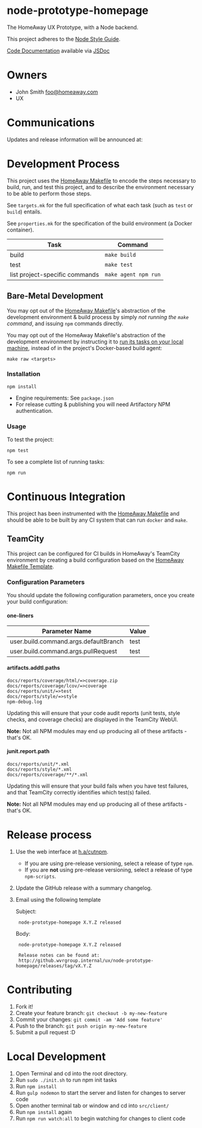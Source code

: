 node-prototype-homepage
==============================

The HomeAway UX Prototype, with a Node backend.

This project adheres to the [Node Style Guide](http://github.wvrgroup.internal/ui-development/front-end-style-guide/blob/master/NODE.md).

[Code Documentation](http://github.wvrgroup.internal/pages/ux/node-prototype-homepage/) available via [JSDoc](http://usejsdoc.org/)

Owners
==============================

* John Smith <foo@homeaway.com>
* UX <ux>

Communications
==============================

Updates and release information will be announced at: <ux>

Development Process
==============================

This project uses the [HomeAway Makefile](http://h.a/makefile) to encode the steps necessary to build, run, and test this project, and to describe the environment necessary to be able to perform those steps.

See `targets.mk` for the full specification of what each task (such as `test` or `build`) entails.

See `properties.mk` for the specification of the build environment (a Docker container).

| Task                           | Command              |
|--------------------------------|----------------------|
| build                          | `make build`         |
| test                           | `make test`          |
| list project-specific commands | `make agent npm run` |


Bare-Metal Development
-------------------------

You may opt out of the [HomeAway Makefile](http://h.a/makefile)'s abstraction of the development environment & build process by simply *not running the `make` command*, and issuing `npm` commands directly.

You may opt out of the HomeAway Makefile's abstraction of the development environment by instructing it to [run its tasks on your local machine](http://github.wvrgroup.internal/devtools/Makefile#skip-the-build-agent), instead of in the project's Docker-based build agent:

	make raw <targets>

### Installation

	npm install

* Engine requirements: See `package.json`
* For release cutting & publishing you will need Artifactory NPM authentication.

### Usage

To test the project:

	npm test

To see a complete list of running tasks:

	npm run

Continuous Integration
==============================

This project has been instrumented with the [HomeAway Makefile](http://h.a/makefile) and should be able to be built by any CI system that can run `docker` and `make`.

TeamCity
-------------------------

This project can be configured for CI builds in HomeAway's TeamCity environment by creating a build configuration based on the [HomeAway Makefile Template](https://wiki.homeawaycorp.com/display/devtools/TeamCity+Root+Templates#TeamCityRootTemplates-HomeAwayMakefile).

### Configuration Parameters

You should update the following configuration parameters, once you create your build configuration:

#### one-liners

| Parameter Name                        | Value |
|---------------------------------------|-------|
| user.build.command.args.defaultBranch | test  |
| user.build.command.args.pullRequest   | test  |

#### artifacts.addtl.paths

	docs/reports/coverage/html/=>coverage.zip
	docs/reports/coverage/lcov/=>coverage
	docs/reports/unit/=>test
	docs/reports/style/=>style
	npm-debug.log

Updating this will ensure that your code audit reports (unit tests, style checks, and coverage checks) are displayed in the TeamCity WebUI.

**Note:** Not all NPM modules may end up producing all of these artifacts - that's OK.

#### junit.report.path

	docs/reports/unit/*.xml
	docs/reports/style/*.xml
	docs/reports/coverage/**/*.xml

Updating this will ensure that your build fails when you have test failures, and that TeamCity correctly identifies which test(s) failed.

**Note:** Not all NPM modules may end up producing all of these artifacts - that's OK.

Release process
==============================

1. Use the web interface at [h.a/cutnpm](http://h.a/cutnpm).
	* If you are using pre-release versioning, select a release of type `npm`.
	* If you are **not** using pre-release versioning, select a release of type `npm-scripts`.
2. Update the GitHub release with a summary changelog.
3. Email <ux> using the following template

    Subject:

        node-prototype-homepage X.Y.Z released

    Body:

        node-prototype-homepage X.Y.Z released

        Release notes can be found at:
        http://github.wvrgroup.internal/ux/node-prototype-homepage/releases/tag/vX.Y.Z

Contributing
==============================

1. Fork it!
2. Create your feature branch: `git checkout -b my-new-feature`
3. Commit your changes: `git commit -am 'Add some feature'`
4. Push to the branch: `git push origin my-new-feature`
5. Submit a pull request :D

Local Development
==============================

1. Open Terminal and cd into the root directory.
2. Run `sudo ./init.sh` to run npm init tasks
3. Run `npm install`
4. Run `gulp nodemon` to start the server and listen for changes to server code
5. Open another terminal tab or window and cd into `src/client/`
6. Run `npm install` again
7. Run `npm run watch:all` to begin watching for changes to client code
